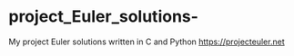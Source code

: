 # project_Euler_solutions-
My project Euler solutions written in C and Python
https://projecteuler.net
